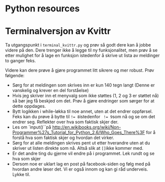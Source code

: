 # Python resources

# Terminalversjon av Kvittr

Ta utgangspunkt i ``terminal_kvittr.py`` og prøv så godt dere kan å jobbe videre på den. Dere trenger ikke å legge til ny funksjonalitet, men prøv å se etter mulighet for å lage en funksjon istedenfor å skrive ut lista av meldinger to ganger feks.

Videre kan dere prøve å gjøre programmet litt sikrere og mer robust. Prøv følgende:

* Sørg for at meldingen som skrives inn er kun 140 tegn langt (Denne er vanskelig og krever en del forståelse)
* Hvis jeg skriver inn et menyvalg som ikke støttes (1, 2 og 3 er støttet nå) så bør jeg få beskjed om det. Prøv å gjøre endringer som sørger for at dette oppdages.
* Bytt logikken i while-løkka til noe annet, uten at det endrer oppførsel. Feks kan du prøve å bytte til ``!= 8``istedenfor `` != 9``som nå og se om det endrer seg. Reflekter over hva som faktisk skjer der.
* Les om `ìnput()``på http://en.wikibooks.org/wiki/Non-Programmer%27s_Tutorial_for_Python_2.6/Who_Goes_There%3F for å forstå hva som faktisk skjer og hvordan det virker.
* Sørg for at alle meldingen skrives pent ut etter hverandre uten at du skriver ut listen direkte som nå. Altså slik at ``[]``ikke kommer med.
* Er det andre ting du gjerne vil endre på i programmet. Lek rundt og se hva som skjer
* Dersom noe er uklart lag en post på facebook-siden og følg med på hvordan andre løser det. Vi er også innom og kan gi råd underveis. Lykke til.

